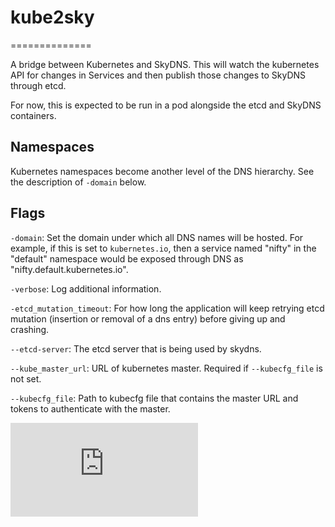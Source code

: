 # kube2sky
==============

A bridge between Kubernetes and SkyDNS.  This will watch the kubernetes API for
changes in Services and then publish those changes to SkyDNS through etcd.

For now, this is expected to be run in a pod alongside the etcd and SkyDNS
containers.

## Namespaces

Kubernetes namespaces become another level of the DNS hierarchy.  See the
description of `-domain` below.

## Flags

`-domain`: Set the domain under which all DNS names will be hosted.  For
example, if this is set to `kubernetes.io`, then a service named "nifty" in the
"default" namespace would be exposed through DNS as
"nifty.default.kubernetes.io".

`-verbose`: Log additional information.

`-etcd_mutation_timeout`: For how long the application will keep retrying etcd 
mutation (insertion or removal of a dns entry) before giving up and crashing.

`--etcd-server`: The etcd server that is being used by skydns.

`--kube_master_url`: URL of kubernetes master. Required if `--kubecfg_file` is not set.

`--kubecfg_file`: Path to kubecfg file that contains the master URL and tokens to authenticate with the master.

[![Analytics](https://kubernetes-site.appspot.com/UA-36037335-10/GitHub/cluster/addons/dns/kube2sky/README.md?pixel)]()
